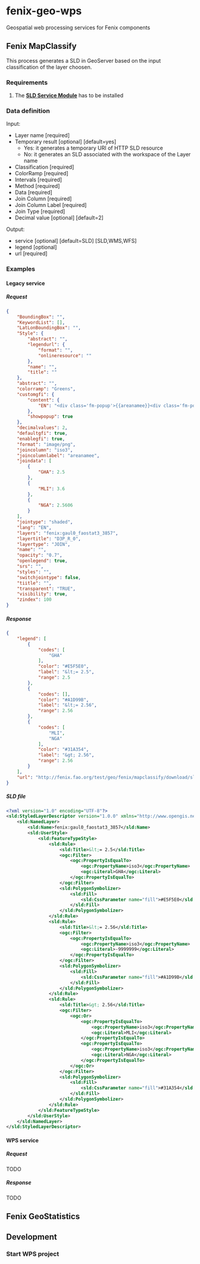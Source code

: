 # fenix-geo-wps
Geospatial web processing services for Fenix components

## Fenix MapClassify
This process generates a SLD in GeoServer based on the input classification of the layer choosen.

### Requirements

1. The **[SLD Service Module](http://docs.geoserver.org/stable/en/user/community/sldservice/index.html)** has to be installed

### Data definition

Input:
- Layer name [required]
- Temporary result [optional] [default=yes]
	- Yes: it generates a temporary URI of HTTP SLD resource
	- No: it generates an SLD associated with the workspace of the Layer name
- Classification [required]
- ColorRamp [required]
- Intervals [required]
- Method [required]
- Data [required]
- Join Column [required]
- Join Column Label [required]
- Join Type [required]
- Decimal value [optional] [default=2]

Output:
- service [optional] [default=SLD] [SLD,WMS,WFS]
- legend [optional] 
- url [required]

### Examples

#### Legacy service

##### Request

```json
{
    "BoundingBox": "",
    "KeywordList": [],
    "LatLonBoundingBox": "",
    "Style": {
        "abstract": "",
        "legendurl": {
            "format": "",
            "onlineresource": ""
        },
        "name": "",
        "title": ""
    },
    "abstract": "",
    "colorramp": "Greens",
    "customgfi": {
        "content": {
            "EN": "<div class='fm-popup'>{{areanamee}}<div class='fm-popup-join-content'>{{{iso3}}} {{measurementunit}}</div></div>"
        },
        "showpopup": true
    },
    "decimalvalues": 2,
    "defaultgfi": true,
    "enablegfi": true,
    "format": "image/png",
    "joincolumn": "iso3",
    "joincolumnlabel": "areanamee",
    "joindata": [
        {
            "GHA": 2.5
        },
        {
            "MLI": 3.6
        },
        {
            "NGA": 2.5606
        }
    ],
    "jointype": "shaded",
    "lang": "EN",
    "layers": "fenix:gaul0_faostat3_3857",
    "layertitle": "D3P_R_0",
    "layertype": "JOIN",
    "name": "",
    "opacity": "0.7",
    "openlegend": true,
    "srs": "",
    "styles": "",
    "switchjointype": false,
    "tiitle": "",
    "transparent": "TRUE",
    "visibility": true,
    "zindex": 100
}
```

##### Response

```json
{
    "legend": [
        {
            "codes": [
                "GHA"
            ],
            "color": "#E5F5E0",
            "label": "&lt;= 2.5",
            "range": 2.5
        },
        {
            "codes": [],
            "color": "#A1D99B",
            "label": "&lt;= 2.56",
            "range": 2.56
        },
        {
            "codes": [
                "MLI",
                "NGA"
            ],
            "color": "#31A354",
            "label": "&gt; 2.56",
            "range": 2.56
        }
    ],
    "url": "http://fenix.fao.org/test/geo/fenix/mapclassify/download/sld/sld_e6328c92-fe5b-4a05-904f-34d8d74c0be9.sld"
}
```

##### SLD file

```xml
<?xml version="1.0" encoding="UTF-8"?>
<sld:StyledLayerDescriptor version="1.0.0" xmlns="http://www.opengis.net/sld" xmlns:gml="http://www.opengis.net/gml" xmlns:ogc="http://www.opengis.net/ogc" xmlns:sld="http://www.opengis.net/sld">
	<sld:NamedLayer>
		<sld:Name>fenix:gaul0_faostat3_3857</sld:Name>
		<sld:UserStyle>
			<sld:FeatureTypeStyle>
				<sld:Rule>
					<sld:Title>&lt;= 2.5</sld:Title>
					<ogc:Filter>
						<ogc:PropertyIsEqualTo>
							<ogc:PropertyName>iso3</ogc:PropertyName>
							<ogc:Literal>GHA</ogc:Literal>
						</ogc:PropertyIsEqualTo>
					</ogc:Filter>
					<sld:PolygonSymbolizer>
						<sld:Fill>
							<sld:CssParameter name="fill">#E5F5E0</sld:CssParameter>
						</sld:Fill>
					</sld:PolygonSymbolizer>
				</sld:Rule>
				<sld:Rule>
					<sld:Title>&lt;= 2.56</sld:Title>
					<ogc:Filter>
						<ogc:PropertyIsEqualTo>
							<ogc:PropertyName>iso3</ogc:PropertyName>
							<ogc:Literal>-9999999</ogc:Literal>
						</ogc:PropertyIsEqualTo>
					</ogc:Filter>
					<sld:PolygonSymbolizer>
						<sld:Fill>
							<sld:CssParameter name="fill">#A1D99B</sld:CssParameter>
						</sld:Fill>
					</sld:PolygonSymbolizer>
				</sld:Rule>
				<sld:Rule>
					<sld:Title>&gt; 2.56</sld:Title>
					<ogc:Filter>
						<ogc:Or>
							<ogc:PropertyIsEqualTo>
								<ogc:PropertyName>iso3</ogc:PropertyName>
								<ogc:Literal>MLI</ogc:Literal>
							</ogc:PropertyIsEqualTo>
							<ogc:PropertyIsEqualTo>
								<ogc:PropertyName>iso3</ogc:PropertyName>
								<ogc:Literal>NGA</ogc:Literal>
							</ogc:PropertyIsEqualTo>
						</ogc:Or>
					</ogc:Filter>
					<sld:PolygonSymbolizer>
						<sld:Fill>
							<sld:CssParameter name="fill">#31A354</sld:CssParameter>
						</sld:Fill>
					</sld:PolygonSymbolizer>
				</sld:Rule>
			</sld:FeatureTypeStyle>
		</sld:UserStyle>
	</sld:NamedLayer>
</sld:StyledLayerDescriptor>
```

#### WPS service

##### Request

TODO

##### Response

TODO

## Fenix GeoStatistics

## Development

### Start WPS project


